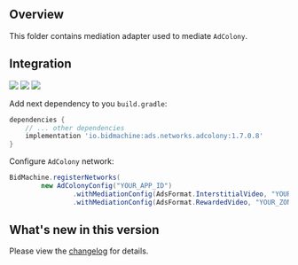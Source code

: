 ## Overview

This folder contains mediation adapter used to mediate `AdColony`.

## Integration

[<img src="https://img.shields.io/badge/Min%20SDK%20version-1.7.0-brightgreen">](https://github.com/bidmachine/BidMachine-Android-SDK)
[<img src="https://img.shields.io/badge/Network%20Adapter%20version-1.7.0.8-brightgreen">](https://artifactory.bidmachine.io/bidmachine/io/bidmachine/ads.networks.adcolony/1.7.0.8/)
[<img src="https://img.shields.io/badge/Network%20version-4.4.0-blue">](https://github.com/AdColony/AdColony-Android-SDK)

Add next dependency to you `build.gradle`:

```groovy
dependencies {
    // ... other dependencies
    implementation 'io.bidmachine:ads.networks.adcolony:1.7.0.8'
}
```

Configure `AdColony` network:

```java
BidMachine.registerNetworks(
        new AdColonyConfig("YOUR_APP_ID")
                .withMediationConfig(AdsFormat.InterstitialVideo, "YOUR_ZONE_ID")
                .withMediationConfig(AdsFormat.RewardedVideo, "YOUR_ZONE_ID"));
```

## What's new in this version

Please view the [changelog](CHANGELOG.md) for details.